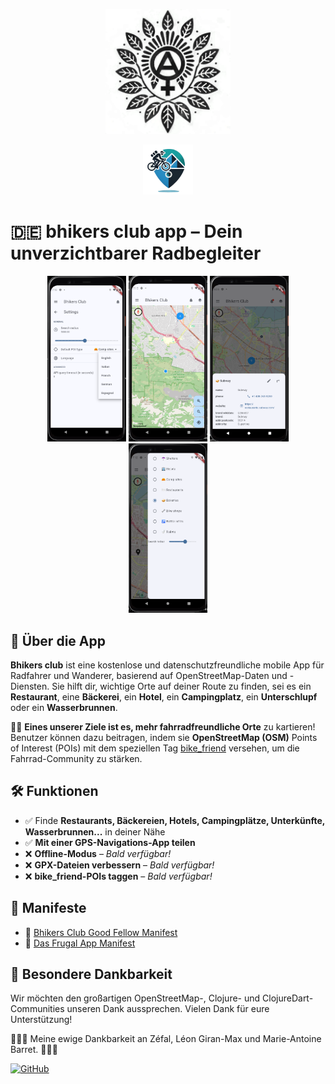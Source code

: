 <p align="center">
  <img src="./src/resources/logo.png" alt="Logo del Bhikers Club" width="200" height="200">
</p>
<p align="center">
  <img src="./src/resources/icons/icon.png" alt="Bhikers Club icon" width="80" height="80" style="border-radius: 0;">
</p>

# 🇩🇪 bhikers club app – Dein unverzichtbarer Radbegleiter

<p align="center">
  <img src="misc/Screenshot_2025-02-26_14-07-43.png" width="25%" />
  <img src="misc/Screenshot_2025-02-26_14-10-28.png" width="25%" />
  <img src="misc/Screenshot_2025-03-12_13-51-08.png" width="25%" />
  <img src="misc/Screenshot_2025-02-26_14-14-33.png" width="25%" />
</p>

## 📌 Über die App
**Bhikers club** ist eine kostenlose und datenschutzfreundliche mobile App für Radfahrer und Wanderer, basierend auf OpenStreetMap-Daten und -Diensten. Sie hilft dir, wichtige Orte auf deiner Route zu finden, sei es ein **Restaurant**, eine **Bäckerei**, ein **Hotel**, ein **Campingplatz**, ein **Unterschlupf** oder ein **Wasserbrunnen**.

🚴‍♀️ **Eines unserer Ziele ist es, mehr fahrradfreundliche Orte** zu kartieren!  
Benutzer können dazu beitragen, indem sie **OpenStreetMap (OSM)** Points of Interest (POIs) mit dem speziellen Tag [bike_friend](https://taginfo.openstreetmap.org/keys/bike_friend#overview) versehen, um die Fahrrad-Community zu stärken.  

## 🛠 Funktionen
- ✅ Finde **Restaurants, Bäckereien, Hotels, Campingplätze, Unterkünfte, Wasserbrunnen...** in deiner Nähe
- ✅ **Mit einer GPS-Navigations-App teilen**
- ❌ **Offline-Modus** – *Bald verfügbar!*
- ❌ **GPX-Dateien verbessern** – *Bald verfügbar!*
- ❌ **bike_friend-POIs taggen** – *Bald verfügbar!*

## 📜 Manifeste
- 🚴 [Bhikers Club Good Fellow Manifest](src/resources/manifestos/BHIKERS_CLUB_GOOD_FELLOW.de.md)
- 📱 [Das Frugal App Manifest](src/resources/manifestos/FRUGALAPP_MANIFESTO.de.md)

## 🙏 Besondere Dankbarkeit
Wir möchten den großartigen OpenStreetMap-, Clojure- und ClojureDart-Communities unseren Dank aussprechen. Vielen Dank für eure Unterstützung!

🌷🚴‍♀️ Meine ewige Dankbarkeit an Zéfal, Léon Giran-Max und Marie-Antoine Barret. 🚴‍♀️🌷

[![GitHub](https://img.shields.io/badge/GitHub-parasitid%2Fbhikers.club-black?logo=github)](https://github.com/parasitid/bhikers.club)
